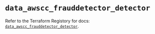 # `data_awscc_frauddetector_detector`

Refer to the Terraform Registory for docs: [`data_awscc_frauddetector_detector`](https://registry.terraform.io/providers/hashicorp/awscc/0.70.0/docs/data-sources/frauddetector_detector).
